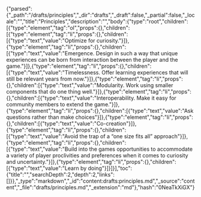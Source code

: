 {"parsed":{"_path":"/drafts/principles","_dir":"drafts","_draft":false,"_partial":false,"_locale":"","title":"Principles","description":"","body":{"type":"root","children":[{"type":"element","tag":"ol","props":{},"children":[{"type":"element","tag":"li","props":{},"children":[{"type":"text","value":"Optimize for curiosity."}]},{"type":"element","tag":"li","props":{},"children":[{"type":"text","value":"Emergence. Design in such a way that unique experiences can be born from interaction between the player and the game."}]},{"type":"element","tag":"li","props":{},"children":[{"type":"text","value":"Timelessness. Offer learning experiences that will still be relevant years from now."}]},{"type":"element","tag":"li","props":{},"children":[{"type":"text","value":"Modularity. Work using smaller components that do one thing well."}]},{"type":"element","tag":"li","props":{},"children":[{"type":"text","value":"Interoperability. Make it easy for community members to extend the game."}]},{"type":"element","tag":"li","props":{},"children":[{"type":"text","value":"Ask questions rather than make choices"}]},{"type":"element","tag":"li","props":{},"children":[{"type":"text","value":"Co-creation"}]},{"type":"element","tag":"li","props":{},"children":[{"type":"text","value":"Avoid the trap of a “one size fits all” approach"}]},{"type":"element","tag":"li","props":{},"children":[{"type":"text","value":"Build into the games opportunities to accommodate a variety of player proclivities and preferences when it comes to curiosity and uncertainty."}]},{"type":"element","tag":"li","props":{},"children":[{"type":"text","value":"Learn by doing"}]}]}],"toc":{"title":"","searchDepth":2,"depth":2,"links":[]}},"_type":"markdown","_id":"content:drafts:principles.md","_source":"content","_file":"drafts/principles.md","_extension":"md"},"hash":"0NeaTkXiGX"}